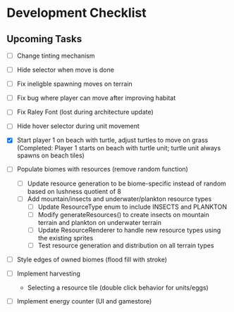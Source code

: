 # Development Checklist

## Upcoming Tasks
- [ ] Change tinting mechanism
- [ ] Hide selector when move is done
- [ ] Fix ineligble spawning moves on terrain
- [ ] Fix bug where player can move after improving habitat
- [ ] Fix Raley Font (lost during architecture update)
- [ ] Hide hover selector during unit movement
- [x] Start player 1 on beach with turtle, adjust turtles to move on grass (Completed: Player 1 starts on beach with turtle unit; turtle unit always spawns on beach tiles)

- [ ] Populate biomes with resources (remove random function)
    - [ ] Update resource generation to be biome-specific instead of random based on lushness quotient of 8
    - [ ] Add mountain/insects and underwater/plankton resource types
        - [ ] Update ResourceType enum to include INSECTS and PLANKTON
        - [ ] Modify generateResources() to create insects on mountain terrain and plankton on underwater terrain
        - [ ] Update ResourceRenderer to handle new resource types using the existing sprites
        - [ ] Test resource generation and distribution on all terrain types
        
- [ ] Style edges of owned biomes (flood fill with stroke)

- [ ] Implement harvesting
    - Selecting a resource tile (double click behavior for units/eggs)
    
- [ ] Implement energy counter (UI and gamestore)